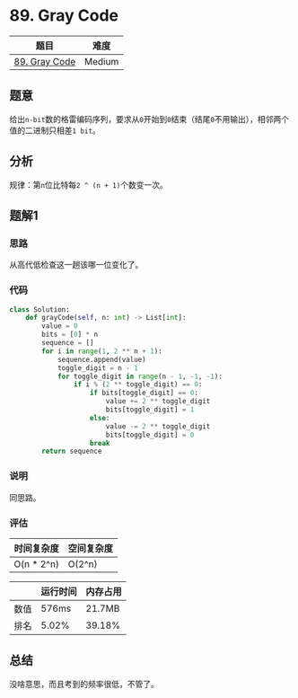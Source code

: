 # 89. Gray Code

| 题目 | 难度 |
| ---- | ---- |
| [89. Gray Code](https://leetcode.com/problems/gray-code/) | Medium |

## 题意

给出`n-bit`数的格雷编码序列，要求从`0`开始到`0`结束（结尾`0`不用输出），相邻两个值的二进制只相差`1 bit`。

## 分析

规律：第`n`位比特每`2 ^ (n + 1)`个数变一次。

## 题解1

### 思路

从高代低检查这一趟该哪一位变化了。

### 代码

```python
class Solution:
    def grayCode(self, n: int) -> List[int]:
        value = 0
        bits = [0] * n
        sequence = []
        for i in range(1, 2 ** n + 1):
            sequence.append(value)
            toggle_digit = n - 1
            for toggle_digit in range(n - 1, -1, -1):
                if i % (2 ** toggle_digit) == 0:
                    if bits[toggle_digit] == 0:
                        value += 2 ** toggle_digit
                        bits[toggle_digit] = 1
                    else:
                        value -= 2 ** toggle_digit
                        bits[toggle_digit] = 0
                    break
        return sequence
```

### 说明

同思路。

### 评估

| 时间复杂度 | 空间复杂度 |
| ---- | ---- |
| O(n * 2^n) | O(2^n) |

| | 运行时间 | 内存占用 |
| ---- | ---- | ---- |
| 数值 | 576ms | 21.7MB |
| 排名 | 5.02% | 39.18% |

## 总结

没啥意思，而且考到的频率很低，不管了。
